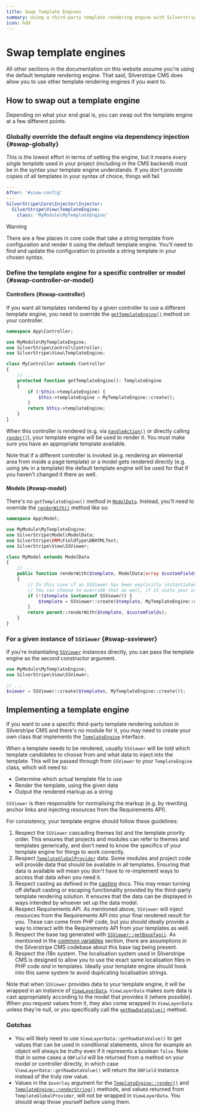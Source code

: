 ```yaml
---
title: Swap Template Engines
summary: Using a third-party template rendering engine with Silverstripe CMS
icon: hdd
---
```


# Swap template engines

All other sections in the documentation on this website assume you're using the default template rendering engine. That said, Silverstripe CMS does allow you to use other template rendering engines if you want to.

## How to swap out a template engine

Depending on what your end goal is, you can swap out the template engine at a few different points.

### Globally override the default engine via dependency injection {#swap-globally}

This is the lowest effort in terms of setting the engine, but it means *every single template* used in your project (including in the CMS backend) must be in the syntax your template engine understands. If you don't provide copies of all templates in your syntax of choice, things will fail.

```yml
---
After: '#view-config'
---
SilverStripe\Core\Injector\Injector:
  SilverStripe\View\TemplateEngine:
    class: 'MyModule\MyTemplateEngine'
```

> [!WARNING]
> There are a few places in core code that take a string template from configuration and render it using the default template engine. You'll need to find and update the configuration to provide a string template in your chosen syntax.

### Define the template engine for a specific controller or model {#swap-controller-or-model}

#### Controllers {#swap-controller}

If you want all templates rendered by a given controller to use a different template engine, you need to override the [`getTemplateEngine()`](api:SilverStripe\Control\Controller::getTemplateEngine()) method on your controller.

```php
namespace App\Controller;

use MyModule\MyTemplateEngine;
use SilverStripe\Control\Controller;
use SilverStripe\View\TemplateEngine;

class MyController extends Controller
{
    // ...
    protected function getTemplateEngine(): TemplateEngine
    {
        if (!$this->templateEngine) {
            $this->templateEngine = MyTemplateEngine::create();
        }
        return $this->templateEngine;
    }
}
```

When this controller is rendered (e.g. via [`handleAction()`](api:SilverStripe\Control\Controller::handleAction()) or directly calling [`render()`](api:SilverStripe\Control\Controller::handleAction())), your template engine will be used to render it. You must make sure you have an appropriate template available.

Note that if a different controller is invoked (e.g. rendering an elemental area from inside a page template) or a model gets rendered directly (e.g. using `$Me` in a template) the default template engine will be used for that if you haven't changed it there as well.

#### Models {#swap-model}

There's no `getTemplateEngine()` method in [`ModelData`](api:SilverStripe\Model\ModelData). Instead, you'll need to override the [`renderWith()`](api:SilverStripe\Model\ModelData::renderWith()) method like so:

```php
namespace App\Model;

use MyModule\MyTemplateEngine;
use SilverStripe\Model\ModelData;
use SilverStripe\ORM\FieldType\DBHTMLText;
use SilverStripe\View\SSViewer;

class MyModel extends ModelData
{
    // ...
    public function renderWith($template, ModelData|array $customFields = []): DBHTMLText
    {
        // In this case if an SSViewer has been explicitly instantiated, that will be used instead.
        // You can choose to override that as well, if it suits your use case to do so.
        if (!($template instanceof SSViewer)) {
            $template = SSViewer::create($template, MyTemplateEngine::create());
        }
        return parent::renderWith($template, $customFields);
    }
}
```

### For a given instance of `SSViewer` {#swap-ssviewer}

If you're instantiating [`SSViewer`](api:SilverStripe\View\SSViewer) instances directly, you can pass the template engine as the second constructor argument.

```php
use MyModule\MyTemplateEngine;
use SilverStripe\View\SSViewer;

// ...
$viewer = SSViewer::create($templates, MyTemplateEngine::create());
```

## Implementing a template engine

If you want to use a specific third-party template rendering solution in Silverstripe CMS and there's no module for it, you may need to create your own class that implements the [`TemplateEngine`](api:SilverStripe\View\TemplateEngine) interface.

When a template needs to be rendered, usually `SSViewer` will be told which template candidates to choose from and what data to inject into the template. This will be passed through from `SSViewer` to your `TemplateEngine` class, which will need to:

- Determine which actual template file to use
- Render the template, using the given data
- Output the rendered markup as a string

`SSViewer` is then responsible for normalising the markup (e.g. by rewriting anchor links and injecting resources from the Requirements API).

For consistency, your template engine should follow these guidelines:

1. Respect the `SSViewer` cascading themes list and the template priority order.
   This ensures that projects and modules can refer to themes and templates generically, and don't need to know the specifics of your template engine for things to work correctly.
1. Respect [`TemplateGlobalProvider`](api:SilverStripe\View\TemplateGlobalProvider) data.
   Some modules and project code will provide data that should be available in all templates. Ensuring that data is available will mean you don't have to re-implement ways to access that data when you need it.
1. Respect casting as defined in the [casting](/developer_guides/model/data_types_and_casting/#casting) docs.
   This may mean turning off default casting or escaping functionality provided by the third-party template rendering solution. It ensures that the data can be displayed in ways intended by whoever set up the data model.
1. Respect Requirements API.
   As mentioned above, `SSViewer` will inject resources from the Requirements API into your final rendered result for you. These can come from PHP code, but you should ideally provide a way to interact with the Requirements API from your templates as well.
1. Respect the base tag generated with [`SSViewer::getBaseTag()`](api:SilverStripe\View\SSViewer::getBaseTag()).
   As mentioned in the [common variables](/developer_guides/templates/common_variables/#base-tag) section, there are assumptions in the Silverstripe CMS codebase about this base tag being present.
1. Respect the i18n system.
   The localisation system used in Silverstripe CMS is designed to allow you to use the exact same localisation files in PHP code *and* in templates. Ideally your template engine should hook into this same system to avoid duplicating localisation strings.

Note that when `SSViewer` provides data to your template engine, it will be wrapped in an instance of [`ViewLayerData`](api:SilverStripe\View\ViewLayerData). `ViewLayerData` makes sure data is cast appropriately according to the model that provides it (where possible). When you request values from it, they also come wrapped in `ViewLayerData` unless they're null, or you specifically call the [`getRawDataValue()`](api:SilverStripe\View\ViewLayerData::getRawDataValue()) method.

### Gotchas

- You will likely need to use `ViewLayerData::getRawDataValue()` to get values that can be used in conditional statements, since for example an object will always be truthy even if it represents a boolean `false`.
  Note that in some cases a `DBField` will be returned from a method on your model or controller directly, in which case `ViewLayerData::getRawDataValue()` will return the `DBField` instance instead of the truly *raw* value.
- Values in the `$overlay` argument for the [`TemplateEngine::render()`](api:SilverStripe\View\TemplateEngine::render()) and [`TemplateEngine::renderString()`](api:SilverStripe\View\TemplateEngine::renderString()) methods, and values returned from `TemplateGlobalProvider`, will not be wrapped in `ViewLayerData`. You should wrap those yourself before using them.
